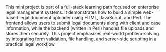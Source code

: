 This mini project is part of a full-stack learning path focused on enterprise legal management systems. It demonstrates how to build a simple web-based legal document uploader using HTML, JavaScript, and Perl. The frontend allows users to submit legal documents along with client and case information, while the backend (written in Perl) handles file uploads and stores them securely. This project emphasizes real-world problem-solving by integrating form validation, file handling, and server-side scripting in a practical legal workflow.